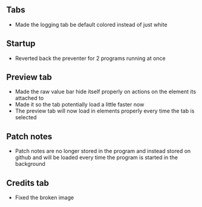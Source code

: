 ## Tabs
* Made the logging tab be default colored instead of just white

## Startup
* Reverted back the preventer for 2 programs running at once

## Preview tab
* Made the raw value bar hide itself properly on actions on the element its attached to
* Made it so the tab potentially load a little faster now
* The preview tab will now load in elements properly every time the tab is selected

## Patch notes
* Patch notes are no longer stored in the program and instead stored on github and will be loaded every time the program is started in the background

## Credits tab
* Fixed the broken image
